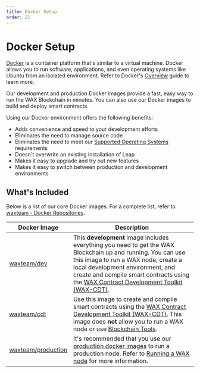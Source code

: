 ```yaml
---
title: Docker Setup
order: 21
---
```


# Docker Setup

[Docker](https://www.docker.com/) is a container platform that's similar to a virtual machine. Docker allows you to run software, applications, and even operating systems like Ubuntu from an isolated environment. Refer to Docker's [Overview](https://www.docker.com/why-docker) guide to learn more.

Our development and production Docker images provide a fast, easy way to run the WAX Blockchain in minutes. You can also use our Docker images to build and deploy smart contracts.

Using our Docker environment offers the following benefits:

- Adds convenience and speed to your development efforts
- Eliminates the need to manage source code
- Eliminates the need to meet our [Supported Operating Systems](/build/tools/os) requirements
- Doesn't overwrite an existing installation of Leap
- Makes it easy to upgrade and try out new features
- Makes it easy to switch between production and development environments

## What's Included

Below is a list of our core Docker images. For a complete list, refer to [waxteam - Docker Repositories](https://hub.docker.com/u/waxteam).

| Docker Image | Description |
|--------------|-------------|
| [waxteam/dev](https://hub.docker.com/r/waxteam/dev) | This **development** image includes everything you need to get the WAX Blockchain up and running. You can use this image to run a WAX node, create a local development environment, and create and compile smart contracts using the [WAX Contract Development Toolkit (WAX-CDT)](/build/dapp-development/wax-cdt/). |
| [waxteam/cdt](https://hub.docker.com/r/waxteam/cdt) | Use this image to create and compile smart contracts using the [WAX Contract Development Toolkit (WAX-CDT)](/build/dapp-development/wax-cdt/). This image does **not** allow you to run a WAX node or use [Blockchain Tools](/build/tools/blockchain_tools). |
| [waxteam/production](https://hub.docker.com/r/waxteam/production) | It's recommended that you use our [production docker images](https://hub.docker.com/r/waxteam/production) to run a production node. Refer to [Running a WAX node](https://github.com/worldwide-asset-exchange/wax-blockchain/tree/develop/samples/mainnet) for more information. |

<ChildTableOfContents :max="2" title="More inside this section" />
